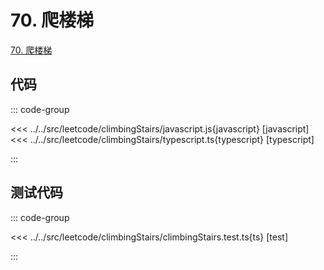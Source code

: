# 70. 爬楼梯

[70. 爬楼梯](https://leetcode.cn/problems/climbing-stairs/description/)

## 代码

::: code-group

<<< ../../src/leetcode/climbingStairs/javascript.js{javascript} [javascript]
<<< ../../src/leetcode/climbingStairs/typescript.ts{typescript} [typescript]

:::

## 测试代码

::: code-group

<<< ../../src/leetcode/climbingStairs/climbingStairs.test.ts{ts} [test]

:::
